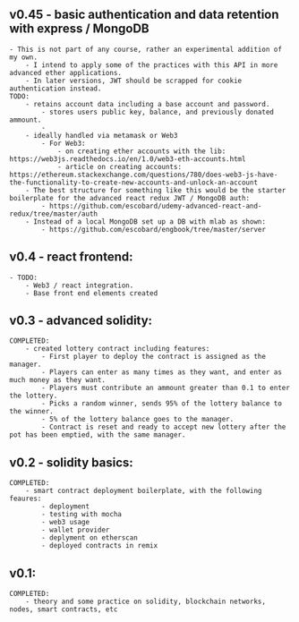 ## v0.45 - basic authentication and data retention with express / MongoDB
	- This is not part of any course, rather an experimental addition of my own.
		- I intend to apply some of the practices with this API in more advanced ether applications.
		- In later versions, JWT should be scrapped for cookie authentication instead.
	TODO:
		- retains account data including a base account and password.
			- stores users public key, balance, and previously donated ammount.
			- 
		- ideally handled via metamask or Web3
			- For Web3:
				- on creating ether accounts with the lib: https://web3js.readthedocs.io/en/1.0/web3-eth-accounts.html
				- article on creating accounts: https://ethereum.stackexchange.com/questions/780/does-web3-js-have-the-functionality-to-create-new-accounts-and-unlock-an-account
		- The best structure for something like this would be the starter boilerplate for the advanced react redux JWT / MongoDB auth:
			- https://github.com/escobard/udemy-advanced-react-and-redux/tree/master/auth
		- Instead of a local MongoDB set up a DB with mlab as shown:
			- https://github.com/escobard/engbook/tree/master/server

## v0.4 - react frontend:
	- TODO:
		- Web3 / react integration. 
		- Base front end elements created

## v0.3 - advanced solidity:

	COMPLETED:
		- created lottery contract including features:
			- First player to deploy the contract is assigned as the manager.
			- Players can enter as many times as they want, and enter as much money as they want.
			- Players must contribute an ammount greater than 0.1 to enter the lottery.
			- Picks a random winner, sends 95% of the lottery balance to the winner.
			- 5% of the lottery balance goes to the manager.
			- Contract is reset and ready to accept new lottery after the pot has been emptied, with the same manager.

## v0.2 - solidity basics:

	COMPLETED:
		- smart contract deployment boilerplate, with the following feaures:
			- deployment
			- testing with mocha 
			- web3 usage
			- wallet provider
			- deplyment on etherscan
			- deployed contracts in remix

## v0.1:

	COMPLETED:
		- theory and some practice on solidity, blockchain networks, nodes, smart contracts, etc
